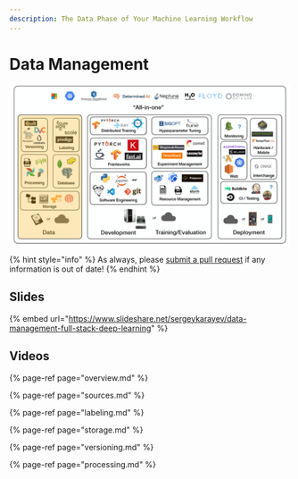 ```yaml
---
description: The Data Phase of Your Machine Learning Workflow
---
```


# Data Management

![Data Management concerns its storage, access, processing, versioning, and labeling.](../../.gitbook/assets/data.png)

{% hint style="info" %}
As always, please [submit a pull request](https://github.com/full-stack-deep-learning/course-gitbook) if any information is out of date! 
{% endhint %}

## Slides

{% embed url="https://www.slideshare.net/sergeykarayev/data-management-full-stack-deep-learning" %}

## Videos

{% page-ref page="overview.md" %}

{% page-ref page="sources.md" %}

{% page-ref page="labeling.md" %}

{% page-ref page="storage.md" %}

{% page-ref page="versioning.md" %}

{% page-ref page="processing.md" %}

